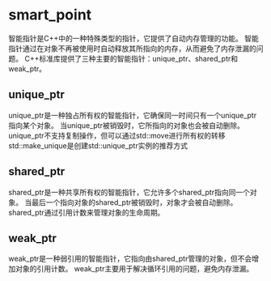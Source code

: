 # smart_point

智能指针是C++中的一种特殊类型的指针，它提供了自动内存管理的功能。
智能指针通过在对象不再被使用时自动释放其所指向的内存，从而避免了内存泄漏的问题。
C++标准库提供了三种主要的智能指针：unique_ptr、shared_ptr和weak_ptr。

## unique_ptr

unique_ptr是一种独占所有权的智能指针，它确保同一时间只有一个unique_ptr指向某个对象。
当unique_ptr被销毁时，它所指向的对象也会被自动删除。unique_ptr不支持复制操作，但可以通过std::move进行所有权的转移
std::make_unique是创建std::unique_ptr实例的推荐方式

## shared_ptr

shared_ptr是一种共享所有权的智能指针，它允许多个shared_ptr指向同一个对象。
当最后一个指向对象的shared_ptr被销毁时，对象才会被自动删除。shared_ptr通过引用计数来管理对象的生命周期。

## weak_ptr

weak_ptr是一种弱引用的智能指针，它指向由shared_ptr管理的对象，但不会增加对象的引用计数。
weak_ptr主要用于解决循环引用的问题，避免内存泄漏。
